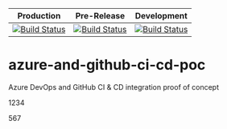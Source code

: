 | Production                                                                                                                                                                                                                   | Pre-Release                                                                                                                                                                                                                  | Development                                                                                                                                                                                                                  |
| ---------------------------------------------------------------------------------------------------------------------------------------------------------------------------------------------------------------------------- | ---------------------------------------------------------------------------------------------------------------------------------------------------------------------------------------------------------------------------- | ---------------------------------------------------------------------------------------------------------------------------------------------------------------------------------------------------------------------------- |
| [![Build Status](https://d3vt34m.visualstudio.com/edms_test/_apis/build/status/development-pipeline?branchName=development)](https://d3vt34m.visualstudio.com/edms_test/_build/latest?definitionId=6&branchName=development) | [![Build Status](https://d3vt34m.visualstudio.com/edms_test/_apis/build/status/development-pipeline?branchName=development)](https://d3vt34m.visualstudio.com/edms_test/_build/latest?definitionId=6&branchName=development) | [![Build Status](https://d3vt34m.visualstudio.com/edms_test/_apis/build/status/development-pipeline?branchName=development)](https://d3vt34m.visualstudio.com/edms_test/_build/latest?definitionId=6&branchName=development) |

# azure-and-github-ci-cd-poc

Azure DevOps and GitHub CI &amp; CD integration proof of concept

1234

567
